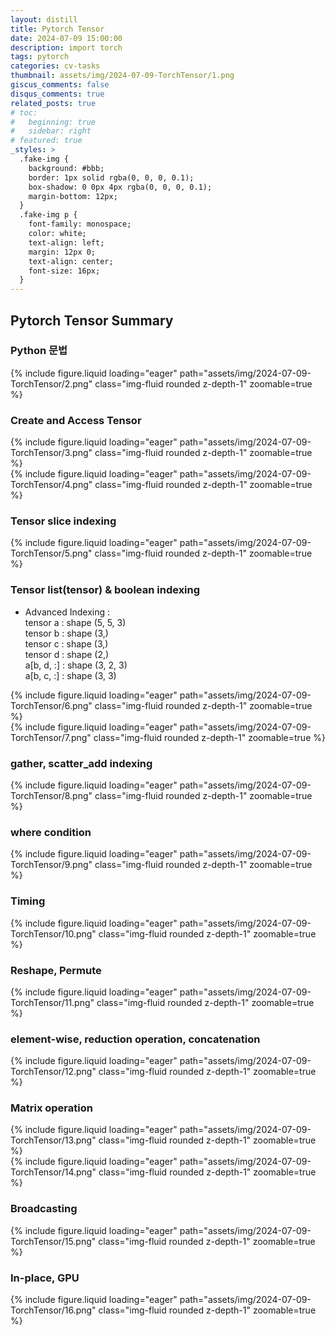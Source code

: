 ```yaml
---
layout: distill
title: Pytorch Tensor
date: 2024-07-09 15:00:00
description: import torch
tags: pytorch
categories: cv-tasks
thumbnail: assets/img/2024-07-09-TorchTensor/1.png
giscus_comments: false
disqus_comments: true
related_posts: true
# toc:
#   beginning: true
#   sidebar: right
# featured: true
_styles: >
  .fake-img {
    background: #bbb;
    border: 1px solid rgba(0, 0, 0, 0.1);
    box-shadow: 0 0px 4px rgba(0, 0, 0, 0.1);
    margin-bottom: 12px;
  }
  .fake-img p {
    font-family: monospace;
    color: white;
    text-align: left;
    margin: 12px 0;
    text-align: center;
    font-size: 16px;
  }
---
```


## Pytorch Tensor Summary

### Python 문법

<div class="row mt-3">
    <div class="col-sm mt-3 mt-md-0">
        {% include figure.liquid loading="eager" path="assets/img/2024-07-09-TorchTensor/2.png" class="img-fluid rounded z-depth-1" zoomable=true %}
    </div>
</div>

### Create and Access Tensor

<div class="row mt-3">
    <div class="col-sm mt-3 mt-md-0">
        {% include figure.liquid loading="eager" path="assets/img/2024-07-09-TorchTensor/3.png" class="img-fluid rounded z-depth-1" zoomable=true %}
    </div>
</div>
<div class="row mt-3">
    <div class="col-sm mt-3 mt-md-0">
        {% include figure.liquid loading="eager" path="assets/img/2024-07-09-TorchTensor/4.png" class="img-fluid rounded z-depth-1" zoomable=true %}
    </div>
</div>

### Tensor slice indexing

<div class="row mt-3">
    <div class="col-sm mt-3 mt-md-0">
        {% include figure.liquid loading="eager" path="assets/img/2024-07-09-TorchTensor/5.png" class="img-fluid rounded z-depth-1" zoomable=true %}
    </div>
</div>

### Tensor list(tensor) & boolean indexing

- Advanced Indexing :  
tensor a : shape (5, 5, 3)  
tensor b : shape (3,)  
tensor c : shape (3,)  
tensor d : shape (2,)  
a[b, d, :] : shape (3, 2, 3)  
a[b, c, :] : shape (3, 3)

<div class="row mt-3">
    <div class="col-sm mt-3 mt-md-0">
        {% include figure.liquid loading="eager" path="assets/img/2024-07-09-TorchTensor/6.png" class="img-fluid rounded z-depth-1" zoomable=true %}
    </div>
</div>
<div class="row mt-3">
    <div class="col-sm mt-3 mt-md-0">
        {% include figure.liquid loading="eager" path="assets/img/2024-07-09-TorchTensor/7.png" class="img-fluid rounded z-depth-1" zoomable=true %}
    </div>
</div>

### gather, scatter_add indexing

<div class="row mt-3">
    <div class="col-sm mt-3 mt-md-0">
        {% include figure.liquid loading="eager" path="assets/img/2024-07-09-TorchTensor/8.png" class="img-fluid rounded z-depth-1" zoomable=true %}
    </div>
</div>

### where condition

<div class="row mt-3">
    <div class="col-sm mt-3 mt-md-0">
        {% include figure.liquid loading="eager" path="assets/img/2024-07-09-TorchTensor/9.png" class="img-fluid rounded z-depth-1" zoomable=true %}
    </div>
</div>

### Timing

<div class="row mt-3">
    <div class="col-sm mt-3 mt-md-0">
        {% include figure.liquid loading="eager" path="assets/img/2024-07-09-TorchTensor/10.png" class="img-fluid rounded z-depth-1" zoomable=true %}
    </div>
</div>

### Reshape, Permute

<div class="row mt-3">
    <div class="col-sm mt-3 mt-md-0">
        {% include figure.liquid loading="eager" path="assets/img/2024-07-09-TorchTensor/11.png" class="img-fluid rounded z-depth-1" zoomable=true %}
    </div>
</div>

### element-wise, reduction operation, concatenation

<div class="row mt-3">
    <div class="col-sm mt-3 mt-md-0">
        {% include figure.liquid loading="eager" path="assets/img/2024-07-09-TorchTensor/12.png" class="img-fluid rounded z-depth-1" zoomable=true %}
    </div>
</div>

### Matrix operation

<div class="row mt-3">
    <div class="col-sm mt-3 mt-md-0">
        {% include figure.liquid loading="eager" path="assets/img/2024-07-09-TorchTensor/13.png" class="img-fluid rounded z-depth-1" zoomable=true %}
    </div>
</div>
<div class="row mt-3">
    <div class="col-sm mt-3 mt-md-0">
        {% include figure.liquid loading="eager" path="assets/img/2024-07-09-TorchTensor/14.png" class="img-fluid rounded z-depth-1" zoomable=true %}
    </div>
</div>

### Broadcasting

<div class="row mt-3">
    <div class="col-sm mt-3 mt-md-0">
        {% include figure.liquid loading="eager" path="assets/img/2024-07-09-TorchTensor/15.png" class="img-fluid rounded z-depth-1" zoomable=true %}
    </div>
</div>

### In-place, GPU

<div class="row mt-3">
    <div class="col-sm mt-3 mt-md-0">
        {% include figure.liquid loading="eager" path="assets/img/2024-07-09-TorchTensor/16.png" class="img-fluid rounded z-depth-1" zoomable=true %}
    </div>
</div>


